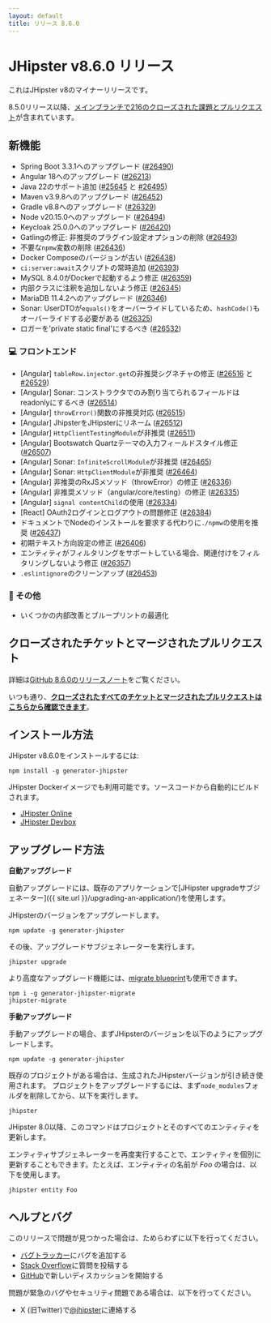 ```yaml
---
layout: default
title: リリース 8.6.0
---
```


# JHipster v8.6.0 リリース

これはJHipster v8のマイナーリリースです。

8.5.0リリース以降、[メインブランチで216のクローズされた課題とプルリクエスト](https://github.com/jhipster/generator-jhipster/issues?q=is:closed+milestone:8.6.0)が含まれています。

## 新機能

* Spring Boot 3.3.1へのアップグレード ([#26490](https://github.com/jhipster/generator-jhipster/pull/26490))
* Angular 18へのアップグレード ([#26213](https://github.com/jhipster/generator-jhipster/pull/26213))
* Java 22のサポート追加 ([#25645](https://github.com/jhipster/generator-jhipster/pull/25645) と [#26495](https://github.com/jhipster/generator-jhipster/pull/26495))
* Maven v3.9.8へのアップグレード ([#26452](https://github.com/jhipster/generator-jhipster/pull/26452))
* Gradle v8.8へのアップグレード ([#26329](https://github.com/jhipster/generator-jhipster/pull/26329))
* Node v20.15.0へのアップグレード ([#26494](https://github.com/jhipster/generator-jhipster/pull/26494))
* Keycloak 25.0.0へのアップグレード ([#26420](https://github.com/jhipster/generator-jhipster/pull/26420))
* Gatlingの修正: 非推奨のプラグイン設定オプションの削除 ([#26493](https://github.com/jhipster/generator-jhipster/pull/26493))
* 不要な`npmw`変数の削除 ([#26436](https://github.com/jhipster/generator-jhipster/pull/26436))
* Docker Composeのバージョンが古い ([#26438](https://github.com/jhipster/generator-jhipster/pull/26438))
* `ci:server:await`スクリプトの常時追加 ([#26393](https://github.com/jhipster/generator-jhipster/pull/26393))
* MySQL 8.4.0がDockerで起動するよう修正 ([#26359](https://github.com/jhipster/generator-jhipster/pull/26359))
* 内部クラスに注釈を追加しないよう修正 ([#26345](https://github.com/jhipster/generator-jhipster/pull/26345))
* MariaDB 11.4.2へのアップグレード ([#26346](https://github.com/jhipster/generator-jhipster/pull/26346))
* Sonar: UserDTOが`equals()`をオーバーライドしているため、`hashCode()`もオーバーライドする必要がある ([#26325](https://github.com/jhipster/generator-jhipster/pull/26325))
* ロガーを'private static final'にするべき ([#26532](https://github.com/jhipster/generator-jhipster/pull/26532))

### :computer: フロントエンド

* [Angular] `tableRow.injector.get`の非推奨シグネチャの修正 ([#26516](https://github.com/jhipster/generator-jhipster/pull/26516) と [#26529](https://github.com/jhipster/generator-jhipster/pull/26529))
* [Angular] Sonar: コンストラクタでのみ割り当てられるフィールドはreadonlyにするべき ([#26514](https://github.com/jhipster/generator-jhipster/pull/26514))
* [Angular] `throwError()`関数の非推奨対応 ([#26515](https://github.com/jhipster/generator-jhipster/pull/26515))
* [Angular] JhipsterをJHipsterにリネーム ([#26512](https://github.com/jhipster/generator-jhipster/pull/26512))
* [Angular] `HttpClientTestingModule`が非推奨 ([#26511](https://github.com/jhipster/generator-jhipster/pull/26511))
* [Angular] Bootswatch Quartzテーマの入力フィールドスタイル修正 ([#26507](https://github.com/jhipster/generator-jhipster/pull/26507))
* [Angular] Sonar: `InfiniteScrollModule`が非推奨 ([#26465](https://github.com/jhipster/generator-jhipster/pull/26465))
* [Angular] Sonar: `HttpClientModule`が非推奨 ([#26464](https://github.com/jhipster/generator-jhipster/pull/26464))
* [Angular] 非推奨のRxJSメソッド（throwError）の修正 ([#26336](https://github.com/jhipster/generator-jhipster/pull/26336))
* [Angular] 非推奨メソッド（angular/core/testing）の修正 ([#26335](https://github.com/jhipster/generator-jhipster/pull/26335))
* [Angular] `signal contentChild`の使用 ([#26334](https://github.com/jhipster/generator-jhipster/pull/26334))
* [React] OAuth2ログインとログアウトの問題修正 ([#26384](https://github.com/jhipster/generator-jhipster/pull/26384))
* ドキュメントでNodeのインストールを要求する代わりに`./npmw`の使用を推奨 ([#26437](https://github.com/jhipster/generator-jhipster/pull/26437))
* 初期テキスト方向設定の修正 ([#26406](https://github.com/jhipster/generator-jhipster/pull/26406))
* エンティティがフィルタリングをサポートしている場合、関連付けをフィルタリングしないよう修正 ([#26357](https://github.com/jhipster/generator-jhipster/pull/26357))
* `.eslintignore`のクリーンアップ ([#26453](https://github.com/jhipster/generator-jhipster/pull/26453))

### :scroll: その他

- いくつかの内部改善とブループリントの最適化

## クローズされたチケットとマージされたプルリクエスト

詳細は[GitHub 8.6.0のリリースノート](https://github.com/jhipster/generator-jhipster/releases/tag/v8.6.0)をご覧ください。

いつも通り、**[クローズされたすべてのチケットとマージされたプルリクエストはこちらから確認できます](https://github.com/jhipster/generator-jhipster/issues?q=is:closed+milestone:8.6.0)**。

## インストール方法

JHipster v8.6.0をインストールするには:

    npm install -g generator-jhipster

JHipster Dockerイメージでも利用可能です。ソースコードから自動的にビルドされます。

- [JHipster Online](https://start.jhipster.tech)
- [JHipster Devbox](https://github.com/jhipster/jhipster-devbox)

## アップグレード方法

**自動アップグレード**

自動アップグレードには、既存のアプリケーションで[JHipster upgradeサブジェネーター]({{ site.url }}/upgrading-an-application/)を使用します。

JHipsterのバージョンをアップグレードします。

```
npm update -g generator-jhipster
```

その後、アップグレードサブジェネレーターを実行します。

```
jhipster upgrade
```

より高度なアップグレード機能には、[migrate blueprint](https://github.com/jhipster/generator-jhipster-migrate)も使用できます。

```
npm i -g generator-jhipster-migrate
jhipster-migrate
```

**手動アップグレード**

手動アップグレードの場合、まずJHipsterのバージョンを以下のようにアップグレードします。

```
npm update -g generator-jhipster
```

既存のプロジェクトがある場合は、生成されたJHipsterバージョンが引き続き使用されます。
プロジェクトをアップグレードするには、まず`node_modules`フォルダを削除してから、以下を実行します。

```
jhipster
```

JHipster 8.0以降、このコマンドはプロジェクトとそのすべてのエンティティを更新します。

エンティティサブジェネレーターを再度実行することで、エンティティを個別に更新することもできます。たとえば、エンティティの名前が _Foo_ の場合は、以下を使用します。

```
jhipster entity Foo
```

## ヘルプとバグ

このリリースで問題が見つかった場合は、ためらわずに以下を行ってください。

- [バグトラッカー](https://github.com/jhipster/generator-jhipster/issues?state=open)にバグを追加する
- [Stack Overflow](http://stackoverflow.com/tags/jhipster/info)に質問を投稿する
- [GitHub](https://github.com/jhipster/generator-jhipster/discussions)で新しいディスカッションを開始する

問題が緊急のバグやセキュリティ問題である場合は、以下を行ってください。

- X (旧Twitter)で[@jhipster](https://twitter.com/jhipster)に連絡する
